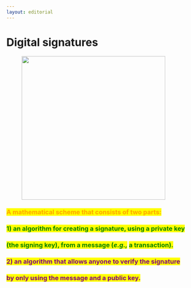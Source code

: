 ```yaml
---
layout: editorial
---
```


# Digital signatures

<figure><img src="../../../../../../.gitbook/assets/pexels-btgl-♡-3894193.jpg" alt="" width="375"><figcaption></figcaption></figure>

### <mark style="color:orange;">A mathematical scheme that consists of two parts:</mark>&#x20;

### <mark style="color:green;">1) an algorithm for creating a signature, using a private key</mark>&#x20;

### <mark style="color:green;">(the signing key), from a message (</mark>_<mark style="color:green;">e.g.,</mark>_ <mark style="color:green;"></mark><mark style="color:green;">a transaction).</mark>&#x20;

### <mark style="color:purple;">2) an algorithm that allows anyone to verify the signature</mark>&#x20;

### <mark style="color:purple;">by only using the message and a public key.</mark>
